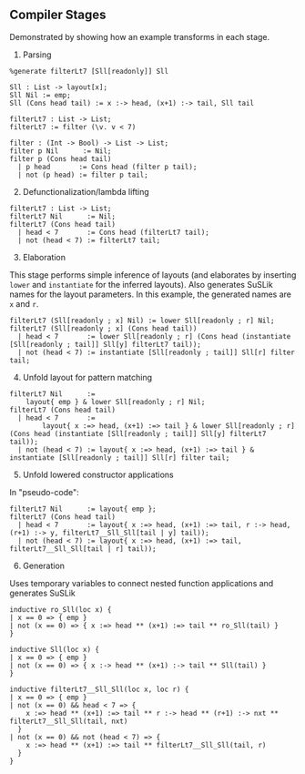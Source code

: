 Compiler Stages
---

Demonstrated by showing how an example transforms in each stage.

1. Parsing

```
%generate filterLt7 [Sll[readonly]] Sll

Sll : List -> layout[x];
Sll Nil := emp;
Sll (Cons head tail) := x :-> head, (x+1) :-> tail, Sll tail

filterLt7 : List -> List;
filterLt7 := filter (\v. v < 7)

filter : (Int -> Bool) -> List -> List;
filter p Nil      := Nil;
filter p (Cons head tail)
  | p head       := Cons head (filter p tail);
  | not (p head) := filter p tail;
```

2. Defunctionalization/lambda lifting

```
filterLt7 : List -> List;
filterLt7 Nil      := Nil;
filterLt7 (Cons head tail)
  | head < 7       := Cons head (filterLt7 tail);
  | not (head < 7) := filterLt7 tail;
```

3. Elaboration

This stage performs simple inference of layouts (and elaborates by inserting
`lower` and `instantiate` for the inferred layouts). Also generates SuSLik names for
the layout parameters. In this example, the generated names are `x` and `r`.

```
filterLt7 (Sll[readonly ; x] Nil) := lower Sll[readonly ; r] Nil;
filterLt7 (Sll[readonly ; x] (Cons head tail))
  | head < 7       := lower Sll[readonly ; r] (Cons head (instantiate [Sll[readonly ; tail]] Sll[y] filterLt7 tail));
  | not (head < 7) := instantiate [Sll[readonly ; tail]] Sll[r] filter tail;
```

4. Unfold layout for pattern matching

```
filterLt7 Nil      :=
    layout{ emp } & lower Sll[readonly ; r] Nil;
filterLt7 (Cons head tail)
  | head < 7       :=
        layout{ x :=> head, (x+1) :=> tail } & lower Sll[readonly ; r] (Cons head (instantiate [Sll[readonly ; tail]] Sll[y] filterLt7 tail));
  | not (head < 7) := layout{ x :=> head, (x+1) :=> tail } & instantiate [Sll[readonly ; tail]] Sll[r] filter tail;
```


5. Unfold lowered constructor applications

In "pseudo-code":

```
filterLt7 Nil      := layout{ emp };
filterLt7 (Cons head tail)
  | head < 7       := layout{ x :=> head, (x+1) :=> tail, r :-> head, (r+1) :-> y, filterLt7__Sll_Sll[tail | y] tail));
  | not (head < 7) := layout{ x :=> head, (x+1) :=> tail, filterLt7__Sll_Sll[tail | r] tail));
```

6. Generation

Uses temporary variables to connect nested function applications and generates SuSLik

```
inductive ro_Sll(loc x) {
| x == 0 => { emp }
| not (x == 0) => { x :=> head ** (x+1) :=> tail ** ro_Sll(tail) }
}

inductive Sll(loc x) {
| x == 0 => { emp }
| not (x == 0) => { x :-> head ** (x+1) :-> tail ** Sll(tail) }
}

inductive filterLt7__Sll_Sll(loc x, loc r) {
| x == 0 => { emp }
| not (x == 0) && head < 7 => {
    x :=> head ** (x+1) :=> tail ** r :-> head ** (r+1) :-> nxt ** filterLt7__Sll_Sll(tail, nxt)
  }
| not (x == 0) && not (head < 7) => {
    x :=> head ** (x+1) :=> tail ** filterLt7__Sll_Sll(tail, r)
  }
}
```


